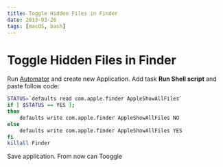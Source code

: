 ```yaml
---
title: Toggle Hidden Files in Finder
date: 2013-03-26
tags: [macOS, bash]
---
```



# Toggle Hidden Files in Finder

Run [Automator](http://en.wikipedia.org/wiki/Automator_(software)) and create new Application. Add task **Run Shell script** and paste follow code:

```bash
STATUS=`defaults read com.apple.finder AppleShowAllFiles`
if [ $STATUS == YES ];
then
    defaults write com.apple.finder AppleShowAllFiles NO
else
    defaults write com.apple.finder AppleShowAllFiles YES
fi
killall Finder
```

 Save application. From now can Tooggle
